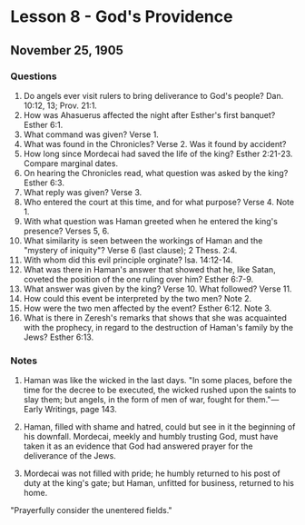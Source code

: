 # Lesson 8 - God's Providence

## November 25, 1905

### Questions

1. Do angels ever visit rulers to bring deliverance to God's people? Dan. 10:12, 13; Prov. 21:1.
2. How was Ahasuerus affected the night after Esther's first banquet? Esther 6:1.
3. What command was given? Verse 1.
4. What was found in the Chronicles? Verse 2. Was it found by accident?
5. How long since Mordecai had saved the life of the king? Esther 2:21-23. Compare marginal dates.
6. On hearing the Chronicles read, what question was asked by the king? Esther 6:3.
7. What reply was given? Verse 3.
8. Who entered the court at this time, and for what purpose? Verse 4. Note 1.
9. With what question was Haman greeted when he entered the king's presence? Verses 5, 6.
10. What similarity is seen between the workings of Haman and the "mystery of iniquity"? Verse 6 (last clause); 2 Thess. 2:4.
11. With whom did this evil principle orginate? Isa. 14:12-14.
12. What was there in Haman's answer that showed that he, like Satan, coveted the position of the one ruling over him? Esther 6:7-9.
13. What answer was given by the king? Verse 10. What followed? Verse 11.
14. How could this event be interpreted by the two men? Note 2.
15. How were the two men affected by the event? Esther 6:12. Note 3.
16. What is there in Zeresh's remarks that shows that she was acquainted with the prophecy, in regard to the destruction of Haman's family by the Jews? Esther 6:13.

### Notes

1. Haman was like the wicked in the last days. "In some places, before the time for the decree to be executed, the wicked rushed upon the saints to slay them; but angels, in the form of men of war, fought for them."—Early Writings, page 143.

2. Haman, filled with shame and hatred, could but see in it the beginning of his downfall. Mordecai, meekly and humbly trusting God, must have taken it as an evidence that God had answered prayer for the deliverance of the Jews.

3. Mordecai was not filled with pride; he humbly returned to his post of duty at the king's gate; but Haman, unfitted for business, returned to his home.

"Prayerfully consider the unentered fields."